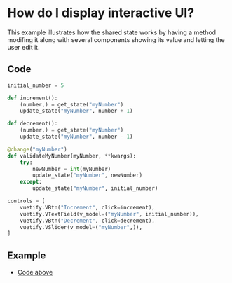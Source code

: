 # How do I display interactive UI?

This example illustrates how the shared state works by having a method modifing it along with several components showing its value and letting the user edit it.

## Code

```python
initial_number = 5

def increment():
    (number,) = get_state("myNumber")
    update_state("myNumber", number + 1)

def decrement():
    (number,) = get_state("myNumber")
    update_state("myNumber", number - 1)

@change("myNumber")
def validateMyNumber(myNumber, **kwargs):
    try:
        newNumber = int(myNumber)
        update_state("myNumber", newNumber)
    except:
        update_state("myNumber", initial_number)

controls = [
    vuetify.VBtn("Increment", click=increment),
    vuetify.VTextField(v_model=("myNumber", initial_number)),
    vuetify.VBtn("Decrement", click=decrement),
    vuetify.VSlider(v_model=("myNumber",)),
]
```

## Example

- [Code above](https://github.com/Kitware/trame/blob/master/examples/howdoi/interactive.py)

